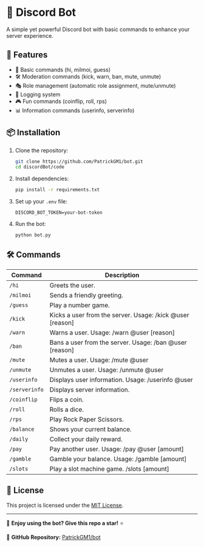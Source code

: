# 🤖 Discord Bot
A simple yet powerful Discord bot with basic commands to enhance your server experience.

## 🚀 Features
- 🎉 Basic commands (hi, milmoi, guess)
- 🛠 Moderation commands (kick, warn, ban, mute, unmute)
- 🎭 Role management (automatic role assignment, mute/unmute)
- 📜 Logging system
- 🎮 Fun commands (coinflip, roll, rps)
- 📊 Information commands (userinfo, serverinfo)

## 📦 Installation

1. Clone the repository:
   ```sh
   git clone https://github.com/PatrickGM1/bot.git
   cd discordBot/code
   ```

2. Install dependencies:
   ```sh
   pip install -r requirements.txt
   ```

3. Set up your `.env` file:
   ```env
   DISCORD_BOT_TOKEN=your-bot-token
   ```

4. Run the bot:
   ```sh
   python bot.py
   ```

## 🛠 Commands
| Command      | Description |
|--------------|-------------|
| `/hi`        | Greets the user. |
| `/milmoi`    | Sends a friendly greeting. |
| `/guess`     | Play a number game. |
| `/kick`      | Kicks a user from the server. Usage: /kick @user [reason] |
| `/warn`      | Warns a user. Usage: /warn @user [reason] |
| `/ban`       | Bans a user from the server. Usage: /ban @user [reason] |
| `/mute`      | Mutes a user. Usage: /mute @user |
| `/unmute`    | Unmutes a user. Usage: /unmute @user |
| `/userinfo`  | Displays user information. Usage: /userinfo @user |
| `/serverinfo`| Displays server information. |
| `/coinflip`  | Flips a coin. |
| `/roll`      | Rolls a dice. |
| `/rps`       | Play Rock Paper Scissors. |
| `/balance`   | Shows your current balance. |
| `/daily`     | Collect your daily reward. |
| `/pay`       | Pay another user. Usage: /pay @user [amount] |
| `/gamble`    | Gamble your balance. Usage: /gamble [amount] |
| `/slots`     | Play a slot machine game. /slots [amount] |
## 📜 License

This project is licensed under the [MIT License](LICENSE).

---

🚀 **Enjoy using the bot? Give this repo a star!** ⭐

🔗 **GitHub Repository:** [PatrickGM1/bot](https://github.com/PatrickGM1/bot)
